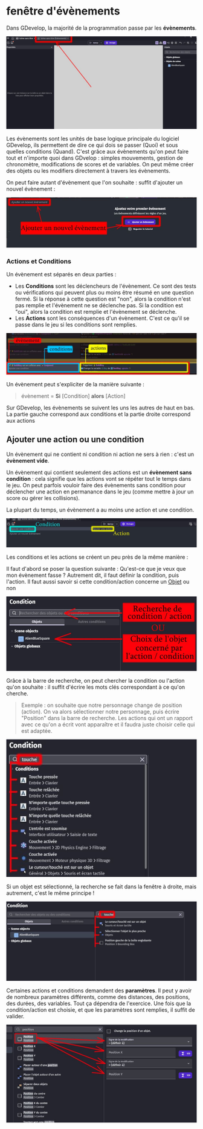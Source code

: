 # fenêtre d'évènements

Dans GDevelop, la majorité de la programmation passe par les **évènements**. 

![Objet](https://github.com/g404-code-gaming/GDevelop_Cour/blob/main/Images_cours/%C3%A9v%C3%A8nement_1.JPG)

Les évènements sont les unités de base logique principale du logiciel GDevelop, ils permettent de dire ce qui dois se passer (Quoi) et sous quelles conditions (Quand).
C'est grâce aux évènements qu'on peut faire tout et n'importe quoi dans GDvelop : simples mouvements, gestion de chronomètre, modifications de scores et de variables. On peut même créer des objets ou les modifiers directement à travers les évènements.

On peut faire autant d'évènement que l'on souhaite : suffit d'ajouter un nouvel évènement : 

![Objet](https://github.com/g404-code-gaming/GDevelop_Cour/blob/main/Images_cours/%C3%A9v%C3%A8nement_2.JPG)

### Actions et Conditions 

Un évènement est séparés en deux parties : 
  - Les **Conditions** sont les déclencheurs de l'évènement. Ce sont des tests ou vérifications qui peuvent plus ou moins être résumé en une question fermé. Si la réponse à cette question est "non", alors la condition n'est pas remplie et l'évènement ne se déclenche pas. Si la condition est "oui", alors la condition est remplie et l'évènement se déclenche.
  - Les **Actions** sont les conséquences d'un évènement. C'est ce qu'il se passe dans le jeu si les conditions sont remplies. 

![Objet](https://github.com/g404-code-gaming/GDevelop_Cour/blob/main/Images_cours/%C3%A9v%C3%A8nement_3.JPG)
  
Un évènement peut s'expliciter de la manière suivante : 

> évènement = **Si** [Condition] **alors** [Action]

Sur GDevelop, les évènements se suivent les uns les autres de haut en bas. La partie gauche correspond aux conditions et la partie droite correspond aux actions

## Ajouter une action ou une condition

Un évènement qui ne contient ni condition ni action ne sers à rien : c'est un **évènement vide**. 

Un évènement qui contient seulement des actions est un **évènement sans condition** : cela signifie que les actions vont se répéter tout le temps dans le jeu. 
On peut parfois vouloir faire des évènements sans condition pour déclencher une action en permanance dans le jeu (comme mettre à jour un score ou gérer les collisions).

La plupart du temps, un évènement a au moins une action et une condition. 

![Objet](https://github.com/g404-code-gaming/GDevelop_Cour/blob/main/Images_cours/%C3%A9v%C3%A8nement_4.JPG)

Les conditions et les actions se créent un peu près de la même manière : 

Il faut d'abord se poser la question suivante : Qu'est-ce que je veux que mon évènement fasse ? 
Autrement dit, il faut définir la condition, puis l'action. Il faut aussi savoir si cette condition/action concerne un [Objet](https://github.com/g404-code-gaming/GDevelop_Cour/blob/main/Objets.md) ou non

![Objet](https://github.com/g404-code-gaming/GDevelop_Cour/blob/main/Images_cours/%C3%A9v%C3%A8nement_5.JPG)

Grâce à la barre de recherche, on peut chercher la condition ou l'action qu'on souhaite : il suffit d'écrire les mots clés correspondant à ce qu'on cherche.

>Exemple : on souhaite que notre personnage change de position (action). On va alors sélectionner notre personnage, puis écrire "Position" dans la barre de recherche. Les actions qui ont un rapport avec ce qu'on a écrit vont apparaître et il faudra juste choisir celle qui est adaptée.

![Objet](https://github.com/g404-code-gaming/GDevelop_Cour/blob/main/Images_cours/%C3%A9v%C3%A8nement_6.JPG)

Si un objet est sélectionné, la recherche se fait dans la fenêtre à droite, mais autrement, c'est le même principe ! 

![Objet](https://github.com/g404-code-gaming/GDevelop_Cour/blob/main/Images_cours/%C3%A9v%C3%A8nement_7.JPG)

Certaines actions et conditions demandent des **paramètres**. Il peut y avoir de nombreux paramètres différents, comme des distances, des positions, des durées, des variables. Tout ça dépendra de l'exercice. 
Une fois que la condition/action est choisie, et que les paramètres sont remplies, il suffit de valider.

![Objet](https://github.com/g404-code-gaming/GDevelop_Cour/blob/main/Images_cours/%C3%A9v%C3%A8nement_8.JPG)
